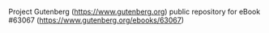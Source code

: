 Project Gutenberg (https://www.gutenberg.org) public repository for
eBook #63067 (https://www.gutenberg.org/ebooks/63067)
